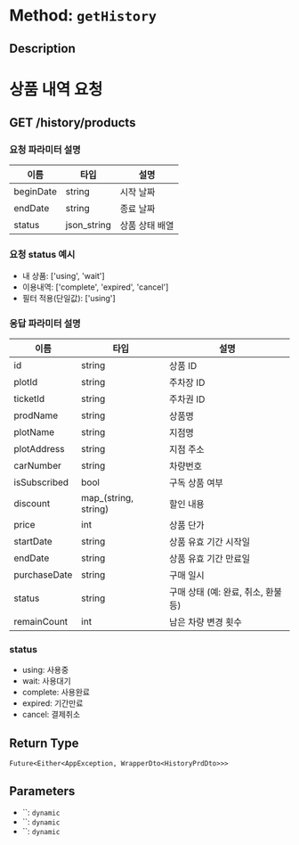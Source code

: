 # Method: `getHistory`

## Description

# 상품 내역 요청

 ## GET /history/products

 ### 요청 파라미터 설명

  |이름|타입|설명|
  |-|-|-|
  |beginDate|string|시작 날짜|
  |endDate|string|종료 날짜|
  |status|json_string|상품 상태 배열|

 ### 요청 status 예시

 - 내 상품: ['using', 'wait']
 - 이용내역: ['complete', 'expired', 'cancel']
 - 필터 적용(단일값): ['using']

 ### 응답 파라미터 설명

  |이름|타입|설명|
  |-|-|-|
  |id|string|상품 ID|
  |plotId|string|주차장 ID|
  |ticketId|string|주차권 ID|
  |prodName|string|상품명|
  |plotName|string|지점명|
  |plotAddress|string|지점 주소|
  |carNumber|string|차량번호|
  |isSubscribed|bool|구독 상품 여부|
  |discount|map_(string, string)|할인 내용|
  |price|int|상품 단가|
  |startDate|string|상품 유효 기간 시작일|
  |endDate|string|상품 유효 기간 만료일|
  |purchaseDate|string|구매 일시|
  |status|string|구매 상태 (예: 완료, 취소, 환불 등)|
  |remainCount|int|남은 차량 변경 횟수|

 ### status

 - using: 사용중
 - wait: 사용대기
 - complete: 사용완료
 - expired: 기간만료
 - cancel: 결제취소

## Return Type
`Future<Either<AppException, WrapperDto<HistoryPrdDto>>>`

## Parameters

- ``: `dynamic`
- ``: `dynamic`
- ``: `dynamic`
